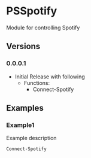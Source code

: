 # PSSpotify
Module for controlling Spotify

## Versions

### 0.0.0.1
* Initial Release with following
    * Functions:
        * Connect-Spotify

## Examples

### Example1

Example description

```powershell
Connect-Spotify
```
